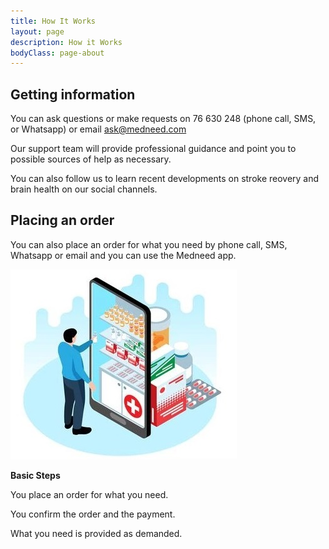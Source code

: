 ```yaml
---
title: How It Works
layout: page
description: How it Works
bodyClass: page-about
---
```


## Getting information

You can ask questions or make requests on 76 630 248 (phone call, SMS, or Whatsapp) or email ask@medneed.com

Our support team will provide professional guidance and point you to possible sources of help as necessary. 

You can also follow us to learn recent developments on stroke reovery and brain health on our social channels.

## Placing an order

You can also place an order for what you need by phone call, SMS, Whatsapp or email and you can use the Medneed app.

![Order on Medneed](/images/illustrations/med-online.jpg)

**Basic Steps**

You place an order for what you need.

You confirm the order and the payment.

What you need is provided as demanded.

